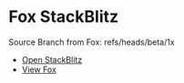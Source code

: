 # Fox StackBlitz

Source Branch from Fox: refs/heads/beta/1x

- [Open StackBlitz](https://stackblitz.com/github/assecosolutions/fox-stackblitz/tree/3113903f4e6b216179d93560b5241badc540aae7?terminal=start)
- [View Fox](https://github.com/assecosolutions/fox/tree/727257b202db9cda3d5a2ec5f3e9ac36658830ff)
